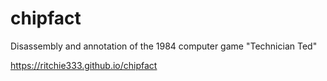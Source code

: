 # chipfact
Disassembly and annotation of the 1984 computer game "Technician Ted"

https://ritchie333.github.io/chipfact
